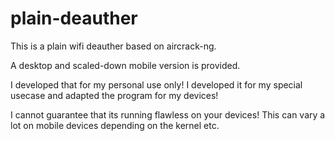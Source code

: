 # plain-deauther
This is a plain wifi deauther based on aircrack-ng.

A desktop and scaled-down mobile version is provided.

I developed that for my personal use only!
I developed it for my special usecase and adapted the program for my devices!

I cannot guarantee that its running flawless on your devices!
This can vary a lot on mobile devices depending on the kernel etc.